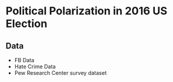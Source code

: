 # Political Polarization in 2016 US Election

## Data

* FB Data
* Hate Crime Data
* Pew Research Center survey dataset





